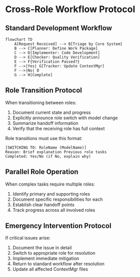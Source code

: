 # Cross-Role Workflow Protocol

## Standard Development Workflow

```mermaid
flowchart TD
    A[Request Received] --> B[Triage by Core System]
    B --> C[Planner: Define Work Package]
    C --> D[Implementer: Code Development]
    D --> E[Checker: Quality Verification]
    E --> F{Verification Passed?}
    F -->|Yes| G[Tracker: Update ContextMgr]
    F -->|No| D
    G --> H[Complete]
```

## Role Transition Protocol

When transitioning between roles:
1. Document current state and progress
2. Explicitly announce role switch with model change
3. Summarize handoff information
4. Verify that the receiving role has full context

Role transitions must use this format:
```
[SWITCHING TO: RoleName (ModelName)]
Reason: Brief explanation Previous role tasks
Completed: Yes/No (if No, explain why)
```

## Parallel Role Operation

When complex tasks require multiple roles:
1. Identify primary and supporting roles
2. Document specific responsibilities for each
3. Establish clear handoff points
4. Track progress across all involved roles

## Emergency Intervention Protocol

If critical issues arise:
1. Document the issue in detail
2. Switch to appropriate role for resolution
3. Implement immediate mitigation
4. Return to standard workflow after resolution
5. Update all affected ContextMgr files
